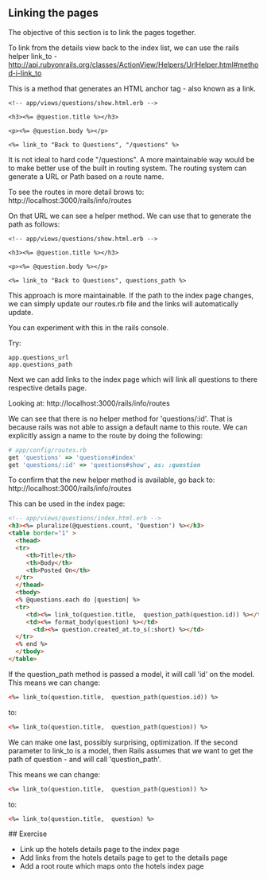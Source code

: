 ## Linking the pages

The objective of this section is to link the pages together.

To link from the details view back to the index list, we can use the rails helper link_to - http://api.rubyonrails.org/classes/ActionView/Helpers/UrlHelper.html#method-i-link_to

This is a method that generates an HTML anchor tag - also known as a link.

```
<!-- app/views/questions/show.html.erb -->

<h3><%= @question.title %></h3>

<p><%= @question.body %></p>

<%= link_to "Back to Questions", "/questions" %>
```

It is not ideal to hard code "/questions". A more maintainable way would be to make better use of the built in routing system. The routing system can generate a URL or Path based on a route name.  

To see the routes in more detail brows to: http://localhost:3000/rails/info/routes

On that URL we can see a helper method. We can use that to generate the path as follows:

```
<!-- app/views/questions/show.html.erb -->

<h3><%= @question.title %></h3>

<p><%= @question.body %></p>

<%= link_to "Back to Questions", questions_path %>
```

This approach is more maintainable. If the path to the index page changes, we can simply update our routes.rb file and the links will automatically update.  

You can experiment with this in the rails console.

Try:
```
app.questions_url
app.questions_path
```

Next we can add links to the index page which will link all questions to there respective details page.

Looking at: http://localhost:3000/rails/info/routes

We can see that there is no helper method for 'questions/:id'. That is because rails was not able to assign a default name to this route. We can explicitly assign a name to the route by doing the following:

```ruby
# app/config/routes.rb
get 'questions' => 'questions#index'
get 'questions/:id' => 'questions#show', as: :question
``` 

To confirm that the new helper method is available, go back to: http://localhost:3000/rails/info/routes

This can be used in the index page:

```html
<!-- app/views/questions/index.html.erb -->
<h3><%= pluralize(@questions.count, 'Question') %></h3>
<table border="1" >
  <thead>
  <tr>
     <th>Title</th>
     <th>Body</th>
     <th>Posted On</th>
  </tr>
  </thead>
  <tbody>
  <% @questions.each do |question| %>
  <tr>
     <td><%= link_to(question.title,  question_path(question.id)) %></td>
     <td><%= format_body(question) %></td>
	   <td><%= question.created_at.to_s(:short) %></td>
  </tr>
  <% end %>  
  </tbody>
</table>
```
If the question_path method is passed a model, it will call 'id' on the model. This means we can change:

```html
<%= link_to(question.title,  question_path(question.id)) %>
```

to:

```html
<%= link_to(question.title,  question_path(question)) %>
```

We can make one last, possibly surprising, optimization. If the second parameter to link_to is a model, then Rails assumes that we want to get the path of question - and will call 'question_path'. 

This means we can change:
```html
<%= link_to(question.title,  question_path(question)) %>
```
to:
```html
<%= link_to(question.title,  question) %>
```

## Exercise

* Link up the hotels details page to the index page
* Add links from the hotels details page to get to the details page
* Add a root route which maps onto the hotels index page
